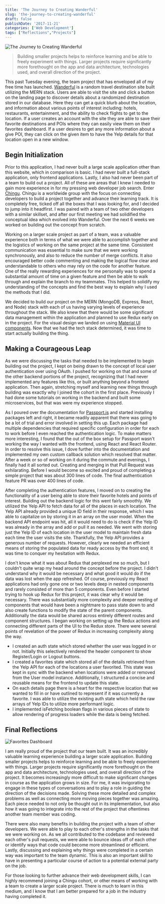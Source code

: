 ```yaml
---
title: 'The Journey to Creating Wanderful'
slug: 'the-journey-to-creating-wanderful'
draft: false
publishDate: '2017-11-21'
categories: ['Web Development']
tags: ["Reflections","Projects"]
---
```

![The Journey to Creating Wanderful](images/2017-11-wanderful-v1.jpg#center)

> Building smaller projects helps to reinforce learning and be able to freely experiment with things. Larger projects require significantly more forethought on the app and data architecture, technologies used, and overall direction of the project.

This past Tuesday evening, the team project that has enveloped all of my free time has launched. [Wanderful](https://www.wanderful-travel.com) is a random travel destination site built utilizing the MERN stack. Users are able to visit the site and click a button on the landing page to discover details about a randomized destination stored in our database. Here they can get a quick blurb about the location, and information about various points of interest including: hotels, restaurants, entertainment, and the ability to check flights to get to the location. If a user creates an account with the site they are able to save their favorite destinations and POIs where they can easily view them on their favorites dashboard. If a user desires to get any more information about a give POI, they can click on the given item to have the Yelp details for that location open in a new window.

## Begin Initialization

Prior to this application, I had never built a large scale application other than this website, which in comparison is basic. I had never built a full-stack application, only frontend applications. Lastly, I also had never been part of a team to build out a project. All of these are areas that I knew I needed to gain more experience in for my pressing web developer job search. Enter [Chingu](https://chingu-cohorts.github.io/chingu-directory/). Chingu is a worldwide group with the focus on connecting developers to build a project together and advance their learning track. It is completely free, ticked off all the boxes that I was looking for, and I decided to jump into it headfirst. I was paired with a team of two other developers with a similar skillset, and after our first meeting we had solidified the conceptual idea which evolved into Wanderful. Over the next 6 weeks we worked on building out the concept from scratch.

Working on a larger scale project as part of a team, was a valuable experience both in terms of what we were able to accomplish together and the logistics of working on the same project at the same time. Consistent communication was essential to make sure that we were working synchronously, and also to reduce the number of merge conflicts. It also encouraged better code commenting and making the logical flow clear and understandable to others who may rely on the code for another feature. One of the really rewarding experiences for me personally was to spend a substantial amount of time on a given feature and then be able to walk through and explain the branch to my teammates. This helped to solidify my understanding of the concepts and find the best way to explain why I used the methods that I did.

We decided to build our project on the MERN (MongoDB, Express, React, and Node) stack with each of us having varying levels of experience throughout the stack. We also knew that there would be some significant data management within the application and planned to use Redux early on in the project. For the visual design we landed on using [Material UI components](https://material-ui-next.com/). Now that we had the tech stack determined, it was time to start actually building the thing.

## Making a Courageous Leap

As we were discussing the tasks that needed to be implemented to begin building out the project, I kept on being drawn to the concept of local user authentication over using OAuth. I pushed for working on that and some of the other backend portions of the project, recognizing that I had never implemented any features like this, or built anything beyond a frontend application. Then again, stretching myself and learning new things through building was exactly why I joined the cohort in the first place. Previously I had done some tutorials on working in the backend and built some microservices, but that was were my experience stopped.

As I poured over the documentation for [Passport.js](http://www.passportjs.org/) and started installing packages left and right, it became readily apparent that there was going to be a lot of trial and error involved in setting this up. Each package had multiple dependencies that required specific configuration in order for each to work before I even reached the authentication logic. To make matters more interesting, I found that the out of the box setup for Passport wasn't working the way I wanted with the frontend, using React and React Router. In order to resolve this issue, I dove further into the documentation and implemented my own custom callback solution which resolved that matter. After a week or so of working on it during the commute and evenings, I finally had it all sorted out. Creating and merging in that Pull Request was exhilarating. Before I would become so excited and proud of completing a simple project that was about 300 lines of code. The final authentication feature PR was over 400 lines of code.

After completing the authentication features, I moved on to creating the functionality of a user being able to store their favorite hotels and points of interest. Building out the backend logic for this went fairly smoothly. We utilized the Yelp API to fetch data for all of the places in each location. The Yelp API already provided a unique ID field in their response, which I was able to capitalize on by storing it in an array on the user model. When the backend API endpoint was hit, all it would need to do is check if the Yelp ID was already in the array and add or pull it as needed. We went with storing just the Yelp ID of each location in the user model to maintain fresh data each time the user visits the site. Thankfully, the Yelp API provides a generous number of requests. However, clearly we needed an efficient means of storing the populated data for ready access by the front end; it was time to conquer my hesitation with Redux.

I don't know what it was about Redux that perplexed me so much, but I couldn't quite wrap my head around the concept before the project. I didn't understand why it would be necessary and what good it would do if the data was lost when the app refreshed. Of course, previously my React applications had only gone one or two levels deep in nested components and rarely consisted of more than 5 components. Even before I started trying to hook up Redux for this project, it was clear why it would be necessary. There was substantially more complexity and deeper nesting of components that would have been a nightmare to pass state down to and also create functions to modify the state of the parent components. Additionally the data would be shared across entirely different routes and component structures. I began working on setting up the Redux actions and connecting different parts of the UI to the Redux store. There were several points of revelation of the power of Redux in increasing complexity along the way.

* I created an auth state which stored whether the user was logged in or not. Initially this selectively rendered the header component to show Register/Login or Logout buttons.
* I created a favorites state which stored all of the details retrieved from the Yelp API for each of the locations a user favorited. This state was kept in sync with the backend when locations were added or removed from the User model instance. Additionally, I structured a concise and reusable means for the frontend to update this state.
* On each details page there is a heart for the respective location that we wanted to fill in or have outlined to represent if it was currently a favorite. I was able to utilize the existing auth state which held the raw arrays of Yelp IDs to utilize more performant logic.
* I implemented isFetching boolean flags in various pieces of state to allow rendering of progress loaders while the data is being fetched.

## Final Reflections

![Favorites Dashboard](images/2017-11-favorites-dashboard.jpg)

I am really proud of the project that our team built. It was an incredibly valuable learning experience building a larger scale application. Building smaller projects helps to reinforce learning and be able to freely experiment with things. Larger projects require significantly more forethought on the app and data architecture, technologies used, and overall direction of the project. It becomes increasingly more difficult to make significant changes in course as the application grows in size. For me, it was invigorating to engage in these types of conversations and to play a role in guiding the direction of the decisions made. Solving these more detailed and complex problems as well as connecting more moving pieces together was amazing. Each piece needed to not only be thought out in its implementation, but also how it was going to integrate into the rest of the project that oftentimes another team member was coding.

There were also many benefits in building the project with a team of other developers. We were able to play to each other's strengths in the tasks that we were working on. As we all contributed to the codebase and reviewed each other's pull requests, we were able to bounce ideas off of each other or identify ways that code could become more streamlined or efficient. Lastly, discussing and explaining why things were completed in a certain way was important to the team dynamic. This is also an important skill to have in presenting a particular course of action to a potential external party on the job.

For those looking to further advance their web development skills, I can highly recommend joining a Chingu cohort, or other means of working with a team to create a larger scale project. There is much to learn in this medium, and I know that I am better prepared for a job in the industry having completed it.

